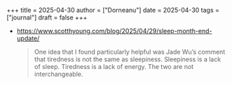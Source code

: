 +++
title = 2025-04-30
author = ["Dorneanu"]
date = 2025-04-30
tags = ["journal"]
draft = false
+++

-   <https://www.scotthyoung.com/blog/2025/04/29/sleep-month-end-update/>

    > One idea that I found particularly helpful was Jade Wu’s comment that tiredness is not the
    > same as sleepiness. Sleepiness is a lack of sleep. Tiredness is a lack of energy. The two
    > are not interchangeable.
